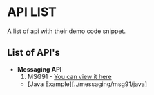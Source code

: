 # API LIST

A list of api with their demo code snippet.


## List of API's
* **Messaging API**
  1. MSG91 - [You can view it here][1]
    * [Java Example][../messaging/msg91/java]




[1]: ../messaging/msg91

